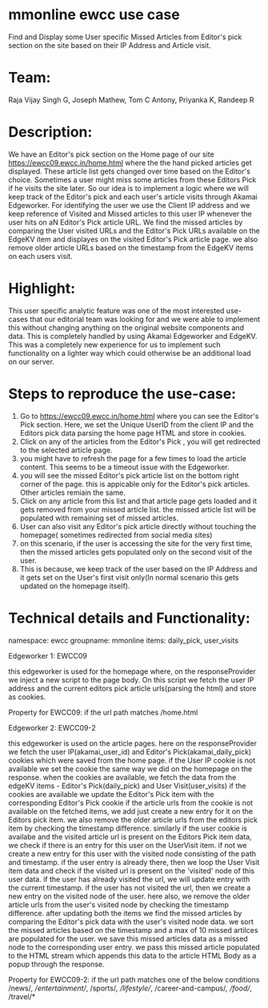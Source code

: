 # mmonline ewcc use case
Find and Display some User specific Missed Articles from Editor's pick section on the site based on their IP Address and Article visit.

# Team: 
Raja Vijay Singh G,
Joseph Mathew,
Tom C Antony,
Priyanka K,
Randeep R

# Description:
We have an Editor's pick section on the Home page of our site https://ewcc09.ewcc.in/home.html where the the hand picked articles get displayed. 
These article list gets changed over time based on the Editor's choice.
Sometimes a user might miss some articles from these Editors Pick if he visits the site later.
So our idea is to implement a logic where we will keep track of the Editor's pick and each user's article visits through Akamai Edgeworker.
For identifying the user we use the Client IP address and we keep reference of Visited and Missed articles to this user IP whenever the user hits on aN Editor's Pick article URL.
We find the missed articles by comparing the User visited URLs and the Editor's Pick URLs available on the EdgeKV item and displayes on the visited Editor's Pick article page.
we also remove older article URLs based on the timestamp from the EdgeKV items on each users visit.

# Highlight: 
This user specific analytic feature was one of the most interested use-cases that our editorial team was looking for and we were able to implement this without changing  anything on the original website components and data. This is completely handled by using Akamai Edgeworker and EdgeKV. This was a completely new experience for us to implement such functionality on a lighter way which could otherwise be an additional load on our server. 

# Steps to reproduce the use-case:

 1. Go to https://ewcc09.ewcc.in/home.html where you can see the Editor's Pick section. Here, we set the Unique UserID from the client IP and the Editors pick data parsing the home page HTML and store in cookies.
 2. Click on any of the articles from the Editor's Pick , you will get redirected to the selected article page.
 3. you might have to refresh the page for a few times to load the article content. This seems to be a timeout issue with the Edgeworker.
 4. you will see the missed Editor's pick article list on the bottom right corner of the page. this is appicable only for the Editor's pick articles. Other articles remiain the same.
 5. Click on any article from this list and that article page gets loaded and it gets removed from your missed article list. the missed article list will be populated with remaining set of missed articles.
 6. User can also visit any Editor's pick article directly without touching the homepage( sometimes redirected from social media sites)
 7. on this scenario, if the user is accessing the site for the very first time, then the missed articles gets populated only on the second visit of the user.
 8. This is because, we keep track of the user based on the IP Address and it gets set on the User's first visit only(In normal scenario this gets updated on the homepage itself).


# Technical details and Functionality:
 
namespace: ewcc
groupname: mmonline
items: daily_pick, user_visits

Edgeworker 1: EWCC09

  this edgeworker is used for the homepage where, on the responseProvider we inject a new script to the page body. 
  On this script we fetch the user IP address and the current editors pick article urls(parsing the html) and store as cookies. 
  
Property for EWCC09: if the url path matches /home.html
  
Edgeworker 2: EWCC09-2

 this edgeworker is used on the article pages. 
 here on the responseProvider we fetch the user IP(akamai_user_id) and Editor's Pick(akamai_daily_pick) cookies which were saved from the home page. 
 if the User IP cookie is not available we set the cookie the same way we did on the homepage on the response.
 when the cookies are available, we fetch the data from the edgeKV items - Editor's Pick(daily_pick) and User Visit(user_visits) 
 if the cookies are available we update the Editor's Pick item with the corresponding Editor's Pick cookie if the article urls from the cookie is not available on the fetched items, we add just create a new entry for it on the Editors pick item.
 we also remove the older article urls  from the editors pick item by checking the timestamp difference.
 similarly if the user cookie is availabe and the visited article url is present on the Editors Pick item data, we check if there is an entry for this user on the UserVisit item. if not we create a new entry for this user with the visited node consisting of the path and timestamp.
 if the user entry is already there, then we loop the User Visit item data and check if the visited url is present on the 'visited' node of this user data.
 if the user has already visited the url, we will update entry with the current timestamp.
 if the user has not visited the url, then we create a new entry on the visited node of the user.
 here also, we remove the older article urls from the user's visited node by checking the timestamp difference.
 after updating both the items we find the missed articles by comparing the Editor's pick data with the user's visited node data.
 we sort the missed articles based on the timestamp and a max of 10 missed artilces are populated for the user.
 we save this missed articles data as a missed node to the corresponding user entry. 
 we pass this missed article populated to the HTML stream which appends this data to the article HTML Body as a popup through the response.
 
 Property for EWCC09-2: if the url path matches one of the below conditions
 /news/*, /entertainment/*, /sports/*, /lifestyle/*, /career-and-campus/*, /food/*, /travel/*

